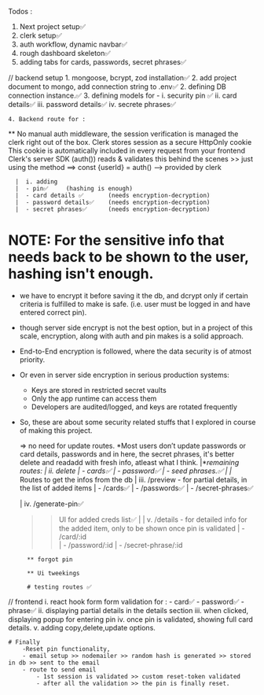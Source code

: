 

Todos : 

1. Next project setup✅
2. clerk setup✅
3. auth workflow, dynamic navbar✅
4. rough dashboard skeleton✅
5. adding tabs for cards, passwords, secret phrases✅

// backend setup
    1. mongoose, bcrypt, zod installation✅
    2. add project document to mongo, add connection string to .env✅
    2. defining DB connection instance.✅
    3. defining models for - 
        i. security pin ✅
        ii. card details✅
        iii. password details✅
        iv. secrete phrases✅

    4. Backend route for :

** No manual auth middleware, the session verification is managed the clerk right out of the box.
    Clerk stores session as a secure HttpOnly cookie
    This cookie is automatically included in every request from your frontend
    Clerk's server SDK (auth()) reads & validates this behind the scenes
    >> just using the method ==> const {userId} = auth() --> provided by clerk

      |  i. adding
      |  - pin✅     (hashing is enough)
      |  - card details ✅       (needs encryption-decryption)
      |  - password details✅    (needs encryption-decryption)
      |  - secret phrases✅      (needs encryption-decryption)

# NOTE: For the sensitive info that needs back to be shown to the user, hashing isn't enough.
- we have to encrypt it before saving it the db, and dcrypt only if certain criteria is fulfilled to make is safe. (i.e. user must be logged in and have entered correct pin).
- though server side encrypt is not the best option, but in a project of this scale, encryption, along with auth and pin makes is a solid approach.
- End-to-End encryption is followed, where the data security is of atmost priority. 
- Or even in server side encryption in serious production systems:
    - Keys are stored in restricted secret vaults
    - Only the app runtime can access them
    - Developers are audited/logged, and keys are rotated frequently
- So, these are about some security related stuffs that I explored in course of making this project.

    => no need for update routes.
    *Most users don’t update passwords or card details, passwords and in here, the secret phrases, it's better delete and readadd with fresh info, atleast what I think.
     |**remaining routes:
     |   ii. delete
     |       - cards✅
     |       - password✅
     |       - seed phrases.✅
     |
     |* Routes to get the infos from the db
     |  iii. /preview - for partial details, in the list of added items
     |      - /cards✅
     |      - /passwords✅
     |      - /secret-phrases✅
     
     |  iv. /generate-pin✅

     >> UI for added creds list✅
     |
     |  v. /details - for detailed info for the added item, only to be shown once pin is validated
     |      - /card/:id  
     |      - /password/:id
     |      - /secret-phrase/:id

        ** forgot pin  

        ** Ui tweekings

        # testing routes ✅

// frontend
        i. react hook form form validation for : 
            - card✅
            - password✅
            - phrase✅
        ii. displaying partial details in the details section
        iii. when clicked, displaying popup for entering pin
        iv. once pin is validated, showing full card details.
        v. adding copy,delete,update options.

    # Finally 
        -Reset pin functionality, 
        - email setup >> nodemailer >> random hash is generated >> stored in db >> sent to the email
        - route to send email
            - 1st session is validated >> custom reset-token validated
            - after all the validation >> the pin is finally reset. 